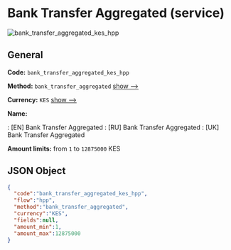 
# Bank Transfer Aggregated (service) 
![bank_transfer_aggregated_kes_hpp](https://static.openfintech.io/payment_methods/bank_transfer_aggregated_kes_hpp/logo.svg?w=400&c=v0.59.26#w200)  

## General 
 
**Code:** `bank_transfer_aggregated_kes_hpp` 
 
**Method:** `bank_transfer_aggregated` 
 [show -->](/payment-methods/bank_transfer_aggregated/) 
 
**Currency:** `KES` [show -->](/currencies/KES/) 
 
**Name:** 
 
:	[EN] Bank Transfer Aggregated 
:	[RU] Bank Transfer Aggregated 
:	[UK] Bank Transfer Aggregated 
 
**Amount limits:** from `1` to `12875000` KES 

## JSON Object 

```json
{
  "code":"bank_transfer_aggregated_kes_hpp",
  "flow":"hpp",
  "method":"bank_transfer_aggregated",
  "currency":"KES",
  "fields":null,
  "amount_min":1,
  "amount_max":12875000
}
```  

